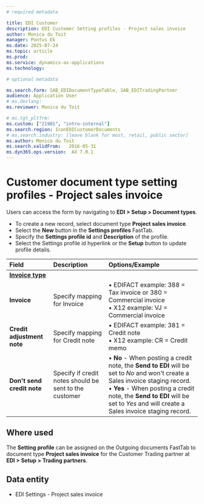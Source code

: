 ```yaml
---
# required metadata

title: EDI Customer
description: EDI Customer Setting profiles - Project sales invoice
author: Monica du Toit
manager: Pontus Ek
ms.date: 2025-07-24
ms.topic: article
ms.prod: 
ms.service: dynamics-ax-applications
ms.technology: 

# optional metadata

ms.search.form: SAB_EDIDocumentTypeTable, SAB_EDITradingPartner 
audience: Application User
# ms.devlang: 
ms.reviewer: Monica du Toit

# ms.tgt_pltfrm: 
ms.custom: ["21901", "intro-internal"]
ms.search.region: IconEDICustomerDocuments
# ms.search.industry: [leave blank for most, retail, public sector]
ms.author: Monica du Toit
ms.search.validFrom:   2016-05-31
ms.dyn365.ops.version:  AX 7.0.1
---
```


# Customer document type setting profiles - Project sales invoice

Users can access the form by navigating to **EDI > Setup > Document types**.

- To create a new record, select document type **Project sales invoice**.
- Select the **New** button in the **Settings profiles** FastTab.
- Specify the **Settings profile id** and **Description** of the profile.
- Select the Settings profile id hyperlink or the **Setup** button to update profile details.

**Field**           |	**Description**	                          | **Options/Example**
:-------            |:-------                                   |:----------
<ins>**Invoice type**</ins>   |   |
**Invoice**         | Specify mapping for Invoice               | • EDIFACT example: 388 = Tax invoice or 380 = Commercial invoice <br> • X12 example: VJ = Commercial invoice
**Credit adjustment note**  | Specify mapping for Credit note   | • EDIFACT example: 381 = Credit note <br> • X12 example: CR = Credit memo
**Don't send credit note**  | Specify if credit notes should be sent to the customer  | •	**No** - When posting a credit note, the **Send to EDI** will be set to _No_ and won't create a Sales invoice staging record. <br> •	**Yes** - When posting a credit note, the **Send to EDI** will be set to _Yes_ and will create a Sales invoice staging record.

## Where used
The **Setting profile** can be assigned on the Outgoing documents FastTab to document type **Project sales invoice** for the Customer Trading partner at **EDI > Setup > Trading partners**.

## Data entity
- EDI Settings - Project sales invoice

